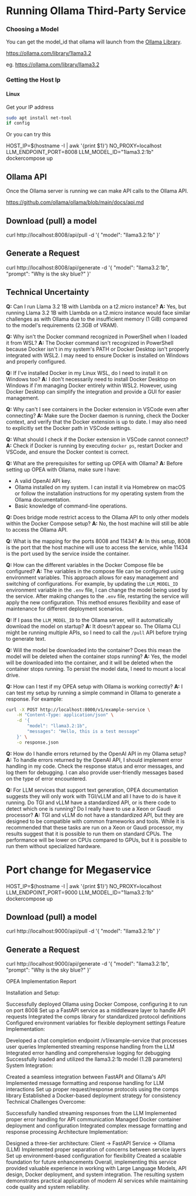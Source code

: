 # Running Ollama Third-Party Service

### Choosing a Model

You can get the model_id that ollama will launch from the [Ollama Library](https://ollama.com/library).

https://ollama.com/library/1lama3.2

eg. https://ollama.com/library/llama3.2

### Getting the Host Ip

#### Linux

Get your IP address
```sh
sudo apt install net-tool
if config
```

Or you can try this

HOST_IP=$(hostname -I | awk '{print $1}') NO_PROXY=localhost LLM_ENDPOINT_PORT=8008 LLM_MODEL_ID="1lama3.2:1b" dockercompose up

## Ollama API

Once the Ollama server is running we can make API calls to the Ollama API.

https://github.com/ollama/ollama/blob/main/docs/api.md


## Download (pull) a model

curl http://localhost:8008/api/pull -d '{
    "model": "llama3.2:1b"
}'

## Generate a Request

curl http://localhost:8008/api/generate -d '{
    "model": "llama3.2:1b",
    "prompt": "Why is the sky blue?"
}'

## Technical Uncertainty

**Q:** Can I run Llama 3.2 1B with Llambda on a t2.micro instance?
**A:** Yes, but running Llama 3.2 1B with Llambda on a t2.micro instance would face similar challenges as with Ollama due to the insufficient memory (1 GiB) compared to the model's requirements (2.3GB of VRAM).

**Q:** Why isn't the Docker command recognized in PowerShell when I loaded it from WSL?
**A:** The Docker command isn't recognized in PowerShell because Docker isn't in my system's PATH or Docker Desktop isn't properly integrated with WSL2. I may need to ensure Docker is installed on Windows and properly configured.

**Q:** If I've installed Docker in my Linux WSL, do I need to install it on Windows too?
**A:** I don't necessarily need to install Docker Desktop on Windows if I'm managing Docker entirely within WSL2. However, using Docker Desktop can simplify the integration and provide a GUI for easier management.

**Q:** Why can't I see containers in the Docker extension in VSCode even after connecting?
**A:** Make sure the Docker daemon is running, check the Docker context, and verify that the Docker extension is up to date. I may also need to explicitly set the Docker path in VSCode settings.

**Q:** What should I check if the Docker extension in VSCode cannot connect?
**A:** Check if Docker is running by executing `docker ps`, restart Docker and VSCode, and ensure the Docker context is correct.

**Q:** What are the prerequisites for setting up OPEA with Ollama?
**A:** Before setting up OPEA with Ollama, make sure I have:
- A valid OpenAI API key.
- Ollama installed on my system. I can install it via Homebrew on macOS or follow the installation instructions for my operating system from the Ollama documentation.
- Basic knowledge of command-line operations.

**Q:** Does bridge mode restrict access to the Ollama API to only other models within the Docker Compose setup?
**A:** No, the host machine will still be able to access the Ollama API.

**Q:** What is the mapping for the ports 8008 and 11434?
**A:** In this setup, 8008 is the port that the host machine will use to access the service, while 11434 is the port used by the service inside the container.

**Q:** How can the different variables in the Docker Compose file be configured?
**A:** The variables in the compose file can be configured using environment variables. This approach allows for easy management and switching of configurations. For example, by updating the `LLM_MODEL_ID` environment variable in the `.env` file, I can change the model being used by the service. After making changes to the `.env` file, restarting the service will apply the new configuration. This method ensures flexibility and ease of maintenance for different deployment scenarios.

**Q:** If I pass the `LLM_MODEL_ID` to the Ollama server, will it automatically download the model on startup?
**A:** It doesn't appear so. The Ollama CLI might be running multiple APIs, so I need to call the `/pull` API before trying to generate text.

**Q:** Will the model be downloaded into the container? Does this mean the model will be deleted when the container stops running?
**A:** Yes, the model will be downloaded into the container, and it will be deleted when the container stops running. To persist the model data, I need to mount a local drive.

**Q:** How can I test if my OPEA setup with Ollama is working correctly?
**A:** I can test my setup by running a simple command in Ollama to generate a response. For example:
```sh
curl -X POST http://localhost:8000/v1/example-service \
    -H "Content-Type: application/json" \
    -d '{
        "model": "llama3.2:1b",
        "messages": "Hello, this is a test message"
    }' \
    -o response.json
```

**Q:** How do I handle errors returned by the OpenAI API in my Ollama setup?
**A:** To handle errors returned by the OpenAI API, I should implement error handling in my code. Check the response status and error messages, and log them for debugging. I can also provide user-friendly messages based on the type of error encountered.

**Q:** For LLM services that support text generation, OPEA documentation suggests they will only work with TGI/vLLM and all I have to do is have it running. Do TGI and vLLM have a standardized API, or is there code to detect which one is running? Do I really have to use a Xeon or Gaudi processor?
**A:** TGI and vLLM do not have a standardized API, but they are designed to be compatible with common frameworks and tools. While it is recommended that these tasks are run on a Xeon or Gaudi processor, my results suggest that it is possible to run them on standard CPUs. The performance will be lower on CPUs compared to GPUs, but it is possible to run them without specialized hardware.

# Port change for Megaservice
HOST_IP=$(hostname -I | awk '{print $1}') NO_PROXY=localhost LLM_ENDPOINT_PORT=9000 LLM_MODEL_ID="1lama3.2:1b" dockercompose up
## Download (pull) a model

curl http://localhost:9000/api/pull -d '{
    "model": "llama3.2:1b"
}'

## Generate a Request

curl http://localhost:9000/api/generate -d '{
    "model": "llama3.2:1b",
    "prompt": "Why is the sky blue?"
}'

OPEA Implementation Report

Installation and Setup:

Successfully deployed Ollama using Docker Compose, configuring it to run on port 8008
Set up a FastAPI service as a middleware layer to handle API requests
Integrated the comps library for standardized protocol definitions
Configured environment variables for flexible deployment settings
Feature Implementation:

Developed a chat completion endpoint /v1/example-service that processes user queries
Implemented streaming response handling from the LLM
Integrated error handling and comprehensive logging for debugging
Successfully loaded and utilized the llama3.2:1b model (1.2B parameters)
System Integration:

Created a seamless integration between FastAPI and Ollama's API
Implemented message formatting and response handling for LLM interactions
Set up proper request/response protocols using the comps library
Established a Docker-based deployment strategy for consistency
Technical Challenges Overcome:

Successfully handled streaming responses from the LLM
Implemented proper error handling for API communication
Managed Docker container deployment and configuration
Integrated complex message formatting and response processing
Architecture Implementation:

Designed a three-tier architecture: Client → FastAPI Service → Ollama (LLM)
Implemented proper separation of concerns between service layers
Set up environment-based configuration for flexibility
Created a scalable foundation for future enhancements
Overall, implementing this service provided valuable experience in working with Large Language Models, API design, Docker deployment, and system integration. The resulting system demonstrates practical application of modern AI services while maintaining code quality and system reliability.